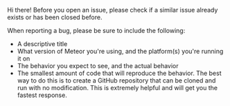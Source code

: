 Hi there! Before you open an issue, please check if a similar issue already exists or has been closed before.

When reporting a bug, please be sure to include the following:
* A descriptive title
* What version of Meteor you're using, and the platform(s) you're running it on
* The behavior you expect to see, and the actual behavior
* The smallest amount of code that will reproduce the behavior. The best way to do this is to create a GitHub repository that can be cloned and run with no modification. This is extremely helpful and will get you the fastest response.
